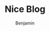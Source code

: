 ---
title: "Nice Blog"
github: https://github.com/itisbenjamin/Nice_Blog
demo: https://itisbenjamin.github.io/Nice_Blog
author: Benjamin
draft: true
ssg:
  - Jekyll
cms:
  - No Cms
---